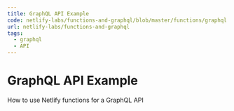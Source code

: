 ```yaml
---
title: GraphQL API Example
code: netlify-labs/functions-and-graphql/blob/master/functions/graphql.js
url: netlify-labs/functions-and-graphql
tags: 
  - graphql
  - API
---
```


# GraphQL API Example

How to use Netlify functions for a GraphQL API
